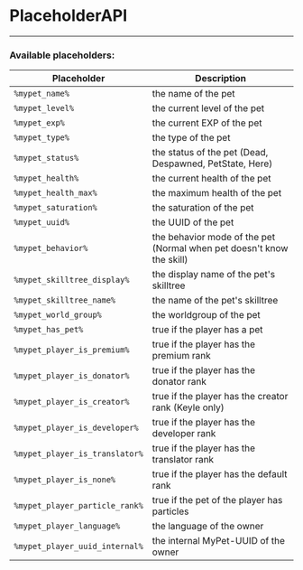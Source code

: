 # PlaceholderAPI

----

### Available placeholders:

| Placeholder | Description |
|--------------------------------|--------------------------------|
| `%mypet_name%` | the name of the pet |
| `%mypet_level%` | the current level of the pet |
| `%mypet_exp%` | the current EXP of the pet |
| `%mypet_type%` | the type of the pet |
| `%mypet_status%` | the status of the pet (Dead, Despawned, PetState, Here) |
| `%mypet_health%` | the current health of the pet |
| `%mypet_health_max%` | the maximum health of the pet |
| `%mypet_saturation%` | the saturation of the pet |
| `%mypet_uuid%` | the UUID of the pet |
| `%mypet_behavior%` | the behavior mode of the pet (Normal when pet doesn't know the skill) |
| `%mypet_skilltree_display%` | the display name of the pet's skilltree |
| `%mypet_skilltree_name%` | the name of the pet's skilltree |
| `%mypet_world_group%` | the worldgroup of the pet |
| `%mypet_has_pet%` | true if the player has a pet |
| `%mypet_player_is_premium%` | true if the player has the premium rank |
| `%mypet_player_is_donator%` | true if the player has the donator rank |
| `%mypet_player_is_creator%` | true if the player has the creator rank (Keyle only)|
| `%mypet_player_is_developer%` | true if the player has the developer rank |
| `%mypet_player_is_translator%` | true if the player has the translator rank |
| `%mypet_player_is_none%` | true if the player has the default rank |
| `%mypet_player_particle_rank%` | true if the pet of the player has particles |
| `%mypet_player_language%` | the language of the owner |
| `%mypet_player_uuid_internal%` | the internal MyPet-UUID of the owner |